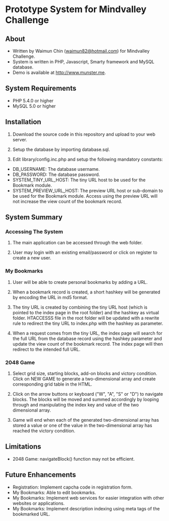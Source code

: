 # Prototype System for Mindvalley Challenge

## About

* Written by Waimun Chin (waimun82@hotmail.com) for Mindvalley Challenge.
* System is written in PHP, Javascript, Smarty framework and MySQL database.
* Demo is available at http://www.munster.me.

## System Requirements

* PHP 5.4.0 or higher
* MySQL 5.0 or higher

## Installation

1. Download the source code in this repository and upload to your web server.

2. Setup the database by importing database.sql.

3. Edit library/config.inc.php and setup the following mandatory constants:

* DB_USERNAME: The database username.
* DB_PASSWORD: The database password.
* SYSTEM_TINY_URL_HOST: The tiny URL host to be used for the Bookmark module.
* SYSTEM_PREVIEW_URL_HOST: The preview URL host or sub-domain to be used for the Bookmark module. Access using the preview URL will not increase the view count of the bookmark record.

## System Summary

### Accessing The System

1. The main application can be accessed through the web folder.

2. User may login with an existing email/password or click on register to create a new user.

### My Bookmarks

1. User will be able to create personal bookmarks by adding a URL.

2. When a bookmark record is created, a short hashkey will be generated by encoding the URL in md5 format.

3. The tiny URL is created by combining the tiny URL host (which is pointed to the index page in the root folder) and the hashkey as virtual folder. HTACCESSS file in the root folder will be updated with a rewrite rule to redirect the tiny URL to index.php with the hashkey as parameter.

4. When a request comes from the tiny URL, the index page will search for the full URL from the database record using the hashkey parameter and update the view count of the bookmark record. The index page will then redirect to the intended full URL.

### 2048 Game

1. Select grid size, starting blocks, add-on blocks and victory condition. Click on NEW GAME to generate a two-dimensional array and create corresponding grid table in the HTML.

2. Click on the arrow buttons or keyboard ("W", "A", "S" or "D") to navigate blocks. The blocks will be moved and summed accordingly by looping through and manipulating the index key and value of the two dimensional array.

3. Game will end when each of the generated two-dimensional array has stored a value or one of the value in the two-dimensional array has reached the victory condition. 

## Limitations

* 2048 Game: navigateBlock() function may not be efficient.

## Future Enhancements

* Registration: Implement capcha code in registration form.
* My Bookmarks: Able to edit bookmarks.
* My Bookmarks: Implement web services for easier integration with other websites or applications.
* My Bookmarks: Implement description indexing using meta tags of the bookmarked URL.
